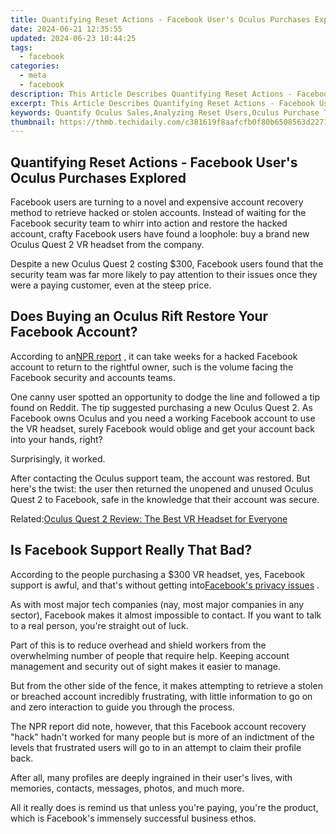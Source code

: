 ```yaml
---
title: Quantifying Reset Actions - Facebook User's Oculus Purchases Explored
date: 2024-06-21 12:35:55
updated: 2024-06-23 10:44:25
tags:
  - facebook
categories:
  - meta
  - facebook
description: This Article Describes Quantifying Reset Actions - Facebook User's Oculus Purchases Explored
excerpt: This Article Describes Quantifying Reset Actions - Facebook User's Oculus Purchases Explored
keywords: Quantify Oculus Sales,Analyzing Reset Users,Oculus Purchase Tracking,Facebook Reset Actions,User's Oculus Buying Behavior,Exploring VR Purchases,Quantifying Facebook Resets
thumbnail: https://thmb.techidaily.com/c381619f8aafcfb0f80b6508563d2271437d8649f2f0442bcc2c7a6fb3d30ee1.jpg
---
```


## Quantifying Reset Actions - Facebook User's Oculus Purchases Explored

 Facebook users are turning to a novel and expensive account recovery method to retrieve hacked or stolen accounts. Instead of waiting for the Facebook security team to whirr into action and restore the hacked account, crafty Facebook users have found a loophole: buy a brand new Oculus Quest 2 VR headset from the company.

 Despite a new Oculus Quest 2 costing $300, Facebook users found that the security team was far more likely to pay attention to their issues once they were a paying customer, even at the steep price.

## Does Buying an Oculus Rift Restore Your Facebook Account?

 According to an[NPR report](https://www.npr.org/2021/08/02/1023801277/your-facebook-account-was-hacked-getting-help-may-take-weeks-or-299?t=1627998422775) , it can take weeks for a hacked Facebook account to return to the rightful owner, such is the volume facing the Facebook security and accounts teams.

 One canny user spotted an opportunity to dodge the line and followed a tip found on Reddit. The tip suggested purchasing a new Oculus Quest 2\. As Facebook owns Oculus and you need a working Facebook account to use the VR headset, surely Facebook would oblige and get your account back into your hands, right?

Surprisingly, it worked.

 After contacting the Oculus support team, the account was restored. But here's the twist: the user then returned the unopened and unused Oculus Quest 2 to Facebook, safe in the knowledge that their account was secure.

 Related:[Oculus Quest 2 Review: The Best VR Headset for Everyone](https://www.makeuseof.com/oculus-quest-2-review/)

## Is Facebook Support Really That Bad?

 According to the people purchasing a $300 VR headset, yes, Facebook support is awful, and that's without getting into[Facebook's privacy issues](https://www.makeuseof.com/should-you-trust-facebook-with-oculus-quest-2-privacy/) .

 As with most major tech companies (nay, most major companies in any sector), Facebook makes it almost impossible to contact. If you want to talk to a real person, you're straight out of luck.

 Part of this is to reduce overhead and shield workers from the overwhelming number of people that require help. Keeping account management and security out of sight makes it easier to manage.

 But from the other side of the fence, it makes attempting to retrieve a stolen or breached account incredibly frustrating, with little information to go on and zero interaction to guide you through the process.

 The NPR report did note, however, that this Facebook account recovery "hack" hadn't worked for many people but is more of an indictment of the levels that frustrated users will go to in an attempt to claim their profile back.

 After all, many profiles are deeply ingrained in their user's lives, with memories, contacts, messages, photos, and much more.

 All it really does is remind us that unless you're paying, you're the product, which is Facebook's immensely successful business ethos.


<ins class="adsbygoogle"
     style="display:block"
     data-ad-format="autorelaxed"
     data-ad-client="ca-pub-7571918770474297"
     data-ad-slot="1223367746"></ins>



<ins class="adsbygoogle"
     style="display:block"
     data-ad-client="ca-pub-7571918770474297"
     data-ad-slot="8358498916"
     data-ad-format="auto"
     data-full-width-responsive="true"></ins>
